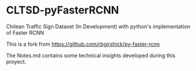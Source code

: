 # CLTSD-pyFasterRCNN
Chilean Traffic Sign Dataset (In Development) with python's implementation of Faster RCNN

This is a fork from https://github.com/rbgirshick/py-faster-rcnn

The Notes.md contains some technical insights developed during this proyect.
